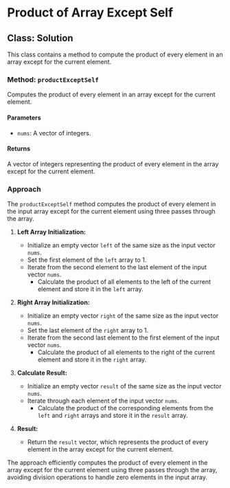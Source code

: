 # Product of Array Except Self

## Class: Solution

This class contains a method to compute the product of every element in an array except for the current element.

### Method: `productExceptSelf`

Computes the product of every element in an array except for the current element.

#### Parameters

- `nums`: A vector of integers.

#### Returns

A vector of integers representing the product of every element in the array except for the current element.

### Approach

The `productExceptSelf` method computes the product of every element in the input array except for the current element using three passes through the array.

1. **Left Array Initialization:**
   - Initialize an empty vector `left` of the same size as the input vector `nums`.
   - Set the first element of the `left` array to 1.
   - Iterate from the second element to the last element of the input vector `nums`.
      - Calculate the product of all elements to the left of the current element and store it in the `left` array.

2. **Right Array Initialization:**
   - Initialize an empty vector `right` of the same size as the input vector `nums`.
   - Set the last element of the `right` array to 1.
   - Iterate from the second last element to the first element of the input vector `nums`.
      - Calculate the product of all elements to the right of the current element and store it in the `right` array.

3. **Calculate Result:**
   - Initialize an empty vector `result` of the same size as the input vector `nums`.
   - Iterate through each element of the input vector `nums`.
      - Calculate the product of the corresponding elements from the `left` and `right` arrays and store it in the `result` array.

4. **Result:**
   - Return the `result` vector, which represents the product of every element in the array except for the current element.

The approach efficiently computes the product of every element in the array except for the current element using three passes through the array, avoiding division operations to handle zero elements in the input array.
